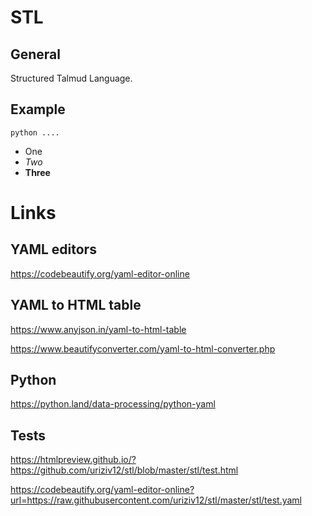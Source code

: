 # STL

## General
Structured Talmud Language.

## Example
```commandline
python ....
```

* One
* *Two*
* **Three**


# Links

## YAML editors
https://codebeautify.org/yaml-editor-online

## YAML to HTML table
https://www.anyjson.in/yaml-to-html-table

https://www.beautifyconverter.com/yaml-to-html-converter.php

## Python
https://python.land/data-processing/python-yaml

## Tests
https://htmlpreview.github.io/?https://github.com/uriziv12/stl/blob/master/stl/test.html

https://codebeautify.org/yaml-editor-online?url=https://raw.githubusercontent.com/uriziv12/stl/master/stl/test.yaml